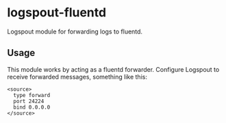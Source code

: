 # logspout-fluentd

Logspout module for forwarding logs to fluentd.

## Usage

This module works by acting as a fluentd forwarder. Configure Logspout to receive forwarded messages, something like this:

```
<source>
  type forward
  port 24224
  bind 0.0.0.0
</source>
```